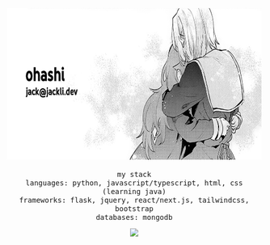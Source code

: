 <p align="center">
  <img src="https://github.com/jckli/jckli/blob/main/banner.png" width="auto" height="300">
  <br>
  <br>
  <samp>
    my stack
    <br>
    languages: python, javascript/typescript, html, css (learning java)
    <br>
    frameworks: flask, jquery, react/next.js, tailwindcss, bootstrap
    <br>
    databases: mongodb
  </samp>
</p>

<p align="center">
  <img src="https://hits.link/hits?url=https%3A%2F%2Fgithub.com%2Fjckli&bgRight=FAA0A0" width="100px"/>
</p>